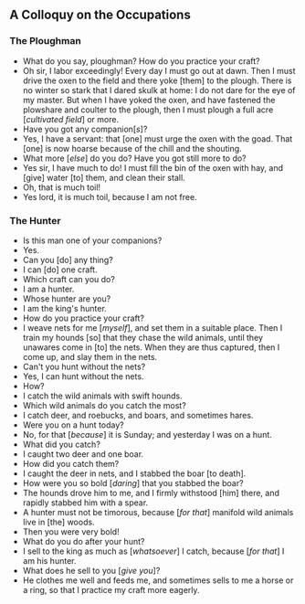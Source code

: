 ## A Colloquy on the Occupations

### The Ploughman

- What do you say, ploughman? How do you practice your craft?
- Oh sir, I labor exceedingly! Every day I must go out at dawn. Then I must drive the oxen to the field and there yoke [them] to the plough. There is no winter so stark that I dared skulk at home: I do not dare for the eye of my master. But when I have yoked the oxen, and have fastened the plowshare and coulter to the plough, then I must plough a full acre [_cultivated field_] or more.
- Have you got any companion[_s_]?
- Yes, I have a servant: that [one] must urge the oxen with the goad. That [one] is now hoarse because of the chill and the shouting.
- What more [_else_] do you do? Have you got still more to do?
- Yes sir, I have much to do! I must fill the bin of the oxen with hay, and [give] water [to] them, and clean their stall.
- Oh, that is much toil!
- Yes lord, it is much toil, because I am not free.

### The Hunter

- Is this man one of your companions?
- Yes.
- Can you [do] any thing?
- I can [do] one craft.
- Which craft can you do?
- I am a hunter.
- Whose hunter are you?
- I am the king's hunter.
- How do you practice your craft?
- I weave nets for me [_myself_], and set them in a suitable place. Then I train my hounds [so] that they chase the wild animals, until they unawares come in [to] the nets. When they are thus captured, then I come up, and slay them in the nets.
- Can't you hunt without the nets?
- Yes, I can hunt without the nets.
- How?
- I catch the wild animals with swift hounds.
- Which wild animals do you catch the most?
- I catch deer, and roebucks, and boars, and sometimes hares.
- Were you on a hunt today?
- No, for that [_because_] it is Sunday; and yesterday I was on a hunt.
- What did you catch?
- I caught two deer and one boar.
- How did you catch them?
- I caught the deer in nets, and I stabbed the boar [to death].
- How were you so bold [_daring_] that you stabbed the boar?
- The hounds drove him to me, and I firmly withstood [him] there, and rapidly stabbed him with a spear.
- A hunter must not be timorous, because [_for that_] manifold wild animals live in [the] woods.
- Then you were very bold!
- What do you do after your hunt?
- I sell to the king as much as [_whatsoever_] I catch, because [_for that_] I am his hunter.
- What does he sell to you [_give you_]?
- He clothes me well and feeds me, and sometimes sells to me a horse or a ring, so that I practice my craft more eagerly.
